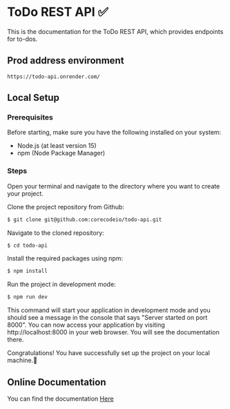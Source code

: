 # ToDo REST API ✅

This is the documentation for the ToDo REST API, which provides endpoints for to-dos.

## Prod address environment

```
https://todo-api.onrender.com/
```

## Local Setup

### Prerequisites

Before starting, make sure you have the following installed on your system:

- Node.js (at least version 15)
- npm (Node Package Manager)

### Steps

Open your terminal and navigate to the directory where you want to create your project.

Clone the project repository from Github:

```bash
$ git clone git@github.com:corecodeio/todo-api.git
```

Navigate to the cloned repository:

```bash
$ cd todo-api
```

Install the required packages using npm:

```bash
$ npm install
```

Run the project in development mode:

```bash
$ npm run dev
```

This command will start your application in development mode and you should see a message in the console that says "Server started on port 8000". You can now access your application by visiting http://localhost:8000 in your web browser. You will see the documentation there.

Congratulations! You have successfully set up the project on your local machine.🎉

## Online Documentation

You can find the documentation [Here](https://todo-api.onrender.com/)
